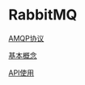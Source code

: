 # RabbitMQ

[AMQP协议](./subfile/_1AMQP协议.md)

[基本概念](./subfile/_2RabbitMQ基本概念.md)

[API使用](./subfile/_3RabbitMQAPI使用.md)


